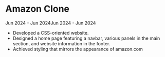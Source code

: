 # Amazon Clone
Jun 2024 - Jun 2024Jun 2024 - Jun 2024
* Developed a CSS-oriented website.
* Designed a home page featuring a navbar, various panels in the main section, and website information in the footer.
* Achieved styling that mirrors the appearance of amazon.com